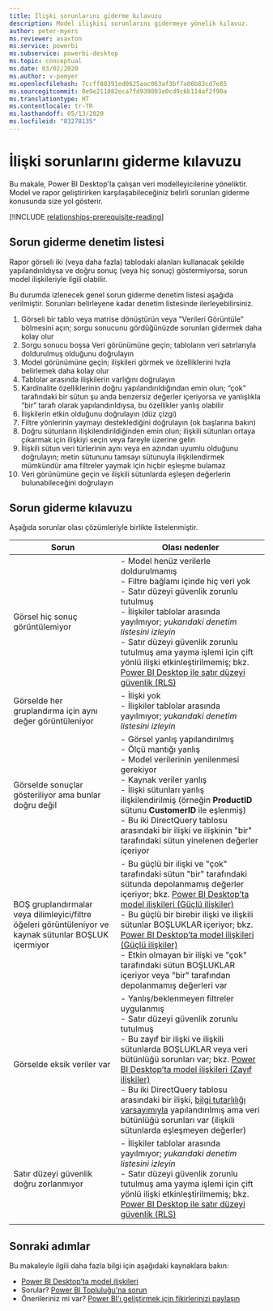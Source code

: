 ```yaml
---
title: İlişki sorunlarını giderme kılavuzu
description: Model ilişkisi sorunlarını gidermeye yönelik kılavuz.
author: peter-myers
ms.reviewer: asaxton
ms.service: powerbi
ms.subservice: powerbi-desktop
ms.topic: conceptual
ms.date: 03/02/2020
ms.author: v-pemyer
ms.openlocfilehash: 7ccff80391ed0625aac063af3bf7a86b83cd7e85
ms.sourcegitcommit: 0e9e211082eca7fd939803e0cd9c6b114af2f90a
ms.translationtype: HT
ms.contentlocale: tr-TR
ms.lasthandoff: 05/13/2020
ms.locfileid: "83278135"
---
```

# <a name="relationship-troubleshooting-guidance"></a>İlişki sorunlarını giderme kılavuzu

Bu makale, Power BI Desktop'la çalışan veri modelleyicilerine yöneliktir. Model ve rapor geliştirirken karşılaşabileceğiniz belirli sorunları giderme konusunda size yol gösterir.

[!INCLUDE [relationships-prerequisite-reading](includes/relationships-prerequisite-reading.md)]

## <a name="troubleshooting-checklist"></a>Sorun giderme denetim listesi

Rapor görseli iki (veya daha fazla) tablodaki alanları kullanacak şekilde yapılandırıldıysa ve doğru sonuç (veya hiç sonuç) göstermiyorsa, sorun model ilişkileriyle ilgili olabilir.

Bu durumda izlenecek genel sorun giderme denetim listesi aşağıda verilmiştir. Sorunları belirleyene kadar denetim listesinde ilerleyebilirsiniz.

1. Görseli bir tablo veya matrise dönüştürün veya "Verileri Görüntüle" bölmesini açın; sorgu sonucunu gördüğünüzde sorunları gidermek daha kolay olur
1. Sorgu sonucu boşsa Veri görünümüne geçin; tabloların veri satırlarıyla doldurulmuş olduğunu doğrulayın
1. Model görünümüne geçin; ilişkileri görmek ve özelliklerini hızla belirlemek daha kolay olur
1. Tablolar arasında ilişkilerin varlığını doğrulayın
1. Kardinalite özelliklerinin doğru yapılandırıldığından emin olun; “çok” tarafındaki bir sütun şu anda benzersiz değerler içeriyorsa ve yanlışlıkla “bir” tarafı olarak yapılandırıldıysa, bu özellikler yanlış olabilir
1. İlişkilerin etkin olduğunu doğrulayın (düz çizgi)
1. Filtre yönlerinin yaymayı desteklediğini doğrulayın (ok başlarına bakın)
1. Doğru sütunların ilişkilendirildiğinden emin olun; ilişkili sütunları ortaya çıkarmak için ilişkiyi seçin veya fareyle üzerine gelin
1. İlişkili sütun veri türlerinin aynı veya en azından uyumlu olduğunu doğrulayın; metin sütununu tamsayı sütunuyla ilişkilendirmek mümkündür ama filtreler yaymak için hiçbir eşleşme bulamaz
1. Veri görünümüne geçin ve ilişkili sütunlarda eşleşen değerlerin bulunabileceğini doğrulayın

## <a name="troubleshooting-guide"></a>Sorun giderme kılavuzu

Aşağıda sorunlar olası çözümleriyle birlikte listelenmiştir.

|Sorun|Olası nedenler|
|---------|---------|
|Görsel hiç sonuç görüntülemiyor|- Model henüz verilerle doldurulmamış<br />- Filtre bağlamı içinde hiç veri yok<br />- Satır düzeyi güvenlik zorunlu tutulmuş<br />- İlişkiler tablolar arasında yayılmıyor; _yukarıdaki denetim listesini izleyin_<br />- Satır düzeyi güvenlik zorunlu tutulmuş ama yayma işlemi için çift yönlü ilişki etkinleştirilmemiş; bkz. [Power BI Desktop ile satır düzeyi güvenlik (RLS)](../create-reports/desktop-rls.md)|
|Görselde her gruplandırma için aynı değer görüntüleniyor |- İlişki yok<br />- İlişkiler tablolar arasında yayılmıyor; _yukarıdaki denetim listesini izleyin_|
|Görselde sonuçlar gösteriliyor ama bunlar doğru değil|- Görsel yanlış yapılandırılmış<br />- Ölçü mantığı yanlış<br />- Model verilerinin yenilenmesi gerekiyor<br />- Kaynak veriler yanlış<br />- İlişki sütunları yanlış ilişkilendirilmiş (örneğin **ProductID** sütunu **CustomerID** ile eşlenmiş)<br />- Bu iki DirectQuery tablosu arasındaki bir ilişki ve ilişkinin "bir" tarafındaki sütun yinelenen değerler içeriyor|
|BOŞ gruplandırmalar veya dilimleyici/filtre öğeleri görüntüleniyor ve kaynak sütunlar BOŞLUK içermiyor|- Bu güçlü bir ilişki ve "çok" tarafındaki sütun "bir" tarafındaki sütunda depolanmamış değerler içeriyor; bkz. [Power BI Desktop’ta model ilişkileri (Güçlü ilişkiler)](../transform-model/desktop-relationships-understand.md#strong-relationships)<br />- Bu güçlü bir birebir ilişki ve ilişkili sütunlar BOŞLUKLAR içeriyor; bkz. [Power BI Desktop’ta model ilişkileri (Güçlü ilişkiler)](../transform-model/desktop-relationships-understand.md#strong-relationships)<br />- Etkin olmayan bir ilişki ve "çok" tarafındaki sütun BOŞLUKLAR içeriyor veya "bir" tarafından depolanmamış değerleri var|
|Görselde eksik veriler var|- Yanlış/beklenmeyen filtreler uygulanmış<br />- Satır düzeyi güvenlik zorunlu tutulmuş<br />- Bu zayıf bir ilişki ve ilişkili sütunlarda BOŞLUKLAR veya veri bütünlüğü sorunları var; bkz. [Power BI Desktop’ta model ilişkileri (Zayıf ilişkiler)](../transform-model/desktop-relationships-understand.md#weak-relationships)<br />- Bu iki DirectQuery tablosu arasındaki bir ilişki, [bilgi tutarlılığı varsayımıyla](../transform-model/desktop-relationships-understand.md#assume-referential-integrity) yapılandırılmış ama veri bütünlüğü sorunları var (ilişkili sütunlarda eşleşmeyen değerler)|
|Satır düzeyi güvenlik doğru zorlanmıyor|- İlişkiler tablolar arasında yayılmıyor; _yukarıdaki denetim listesini izleyin_<br />- Satır düzeyi güvenlik zorunlu tutulmuş ama yayma işlemi için çift yönlü ilişki etkinleştirilmemiş; bkz. [Power BI Desktop ile satır düzeyi güvenlik (RLS)](../create-reports/desktop-rls.md)|
|||

## <a name="next-steps"></a>Sonraki adımlar

Bu makaleyle ilgili daha fazla bilgi için aşağıdaki kaynaklara bakın:

- [Power BI Desktop’ta model ilişkileri](../transform-model/desktop-relationships-understand.md)
- Sorular? [Power BI Topluluğu'na sorun](https://community.powerbi.com/)
- Önerileriniz mi var? [Power BI'ı geliştirmek için fikirlerinizi paylaşın](https://ideas.powerbi.com/)
